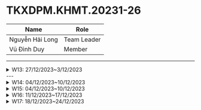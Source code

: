 # TKXDPM.KHMT.20231-26

|Name | Role |
|--------------------------|---------------------|
| Nguyễn Hải Long | Team Leader |
| Vũ Đình Duy | Member |
 
---

<details>
  <summary>W13: 27/12/2023~3/12/2023 </summary>
<br>
<details>
<summary>Vũ Đình Duy</summary>
<br>

- Assigned tasks:

  - Do group exercises week 13

- Implementation details:
  - Find coupling functions, pull Request(s): https://github.com/Long-Nguyen-1509/TKXDPM.KHMT.20231-26/tree/excersice13

</details>
</details>
---

<details>
  <summary>W14: 04/12/2023~10/12/2023 </summary>
<br>
<details>
<summary>Vũ Đình Duy</summary>
<br>

- Assigned tasks:
  - Task 1: admin and user login 


- Implementation details:
    - Code and design front end, code back end
    - https://github.com/Long-Nguyen-1509/TKXDPM.KHMT.20231-26/assets/96781533/d0e4f7ff-45af-4a12-b88c-dc125faad6f2

</details>
</details>

<details>
  <summary>W15: 04/12/2023~10/12/2023 </summary>
<br>
<details>
<summary>Vũ Đình Duy</summary>
<br>

- Assigned tasks:
  - Task 1: admin and user login 


- Implementation details:
    - Code and design front end, code back end
    - https://github.com/Long-Nguyen-1509/TKXDPM.KHMT.20231-26/assets/96781533/d0e4f7ff-45af-4a12-b88c-dc125faad6f2

</details>
</details>

<details>
  <summary>W16: 11/12/2023~17/12/2023 </summary>
<br>
<details>
<summary>Vũ Đình Duy</summary>
<br>

- Assigned tasks:
  - Task 2:Media item search function 


- Implementation details:
    - Code and design front end, code back end
    - https://scontent.fhan7-1.fna.fbcdn.net/v/t1.15752-9/410390792_840839227796565_8652490517190709760_n.png?_nc_cat=107&ccb=1-7&_nc_sid=8cd0a2&_nc_ohc=azlcSrU5K8sAX81JdlG&_nc_ht=scontent.fhan7-1.fna&oh=03_AdSWNS0BKUEACHX5mbR-Gy-M0v7KH6gBPB2spGHgWeyZ6Q&oe=65A68582

</details>
</details>

<details>
  <summary>W17: 18/12/2023~24/12/2023 </summary>
<br>
<details>
<summary>Vũ Đình Duy</summary>
<br>

- Assigned tasks:
  - Task 3:Item management screen for admin

- Implementation details:
    - Code and design front end, code back end
    - ![403392733_259055613865757_1740458502937106002_n](https://github.com/Long-Nguyen-1509/TKXDPM.KHMT.20231-26/assets/96781533/a6514100-f293-44c3-977a-64d2a005dcd9)

</details>
</details>


